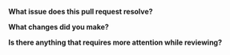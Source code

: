 **What issue does this pull request resolve?**

**What changes did you make?**

**Is there anything that requires more attention while reviewing?**
